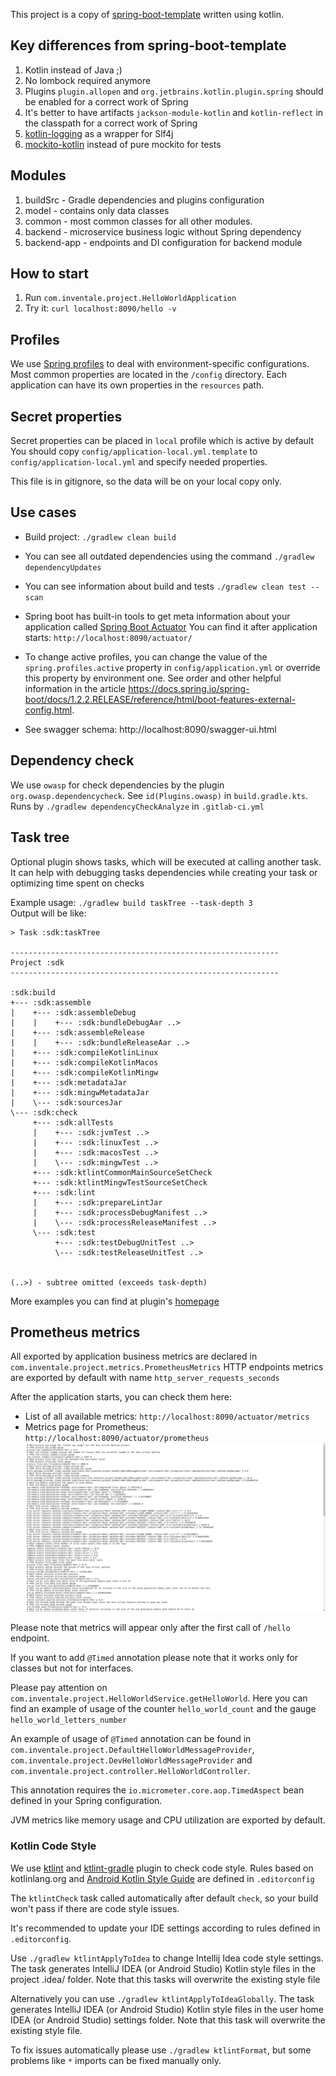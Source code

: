 This project is a copy of [spring-boot-template](https://gitlab.inventale.com/platform/templates/spring-boot-template) written using kotlin.

## Key differences from spring-boot-template
1) Kotlin instead of Java ;)
2) No lombock required anymore
3) Plugins `plugin.allopen` and `org.jetbrains.kotlin.plugin.spring` should be enabled for a correct work of Spring
4) It's better to have artifacts `jackson-module-kotlin` and `kotlin-reflect` in the classpath for a correct work of Spring
5) [kotlin-logging](https://github.com/MicroUtils/kotlin-logging) as a wrapper for Slf4j
6) [mockito-kotlin](https://github.com/nhaarman/mockito-kotlin) instead of pure mockito for tests

## Modules

1) buildSrc - Gradle dependencies and plugins configuration
2) model - contains only data classes
3) common - most common classes for all other modules.
4) backend - microservice business logic without Spring dependency 
5) backend-app - endpoints and DI configuration for backend module


## How to start

1) Run `com.inventale.project.HelloWorldApplication`
2) Try it: `curl localhost:8090/hello -v`

## Profiles

We use [Spring profiles](https://docs.spring.io/spring-boot/docs/current/reference/html/spring-boot-features.html#boot-features-profiles)
to deal with environment-specific configurations.
Most common properties are located in the `/config` directory.
Each application can have its own properties in the `resources` path.

## Secret properties

Secret properties can be placed in `local` profile which is active by default
You should copy `config/application-local.yml.template` to `config/application-local.yml`
and specify needed properties.

This file is in gitignore, so the data will be on your local copy only.

## Use cases
* Build project: `./gradlew clean build`

* You can see all outdated dependencies using the command `./gradlew dependencyUpdates`

* You can see information about build and tests `./gradlew clean test --scan`

* Spring boot has built-in tools to get meta information about your application
called [Spring Boot Actuator](https://docs.spring.io/spring-boot/docs/current/reference/html/production-ready-features.html)
You can find it after application starts: `http://localhost:8090/actuator/`

* To change active profiles, you can change the value of the `spring.profiles.active` property in `config/application.yml`
or override this property by environment one. See order and other helpful information in the article https://docs.spring.io/spring-boot/docs/1.2.2.RELEASE/reference/html/boot-features-external-config.html.

* See swagger schema: http://localhost:8090/swagger-ui.html

## Dependency check

We use `owasp` for check dependencies by the plugin `org.owasp.dependencycheck`.
See `id(Plugins.owasp)` in `build.gradle.kts`. Runs by `./gradlew dependencyCheckAnalyze` in `.gitlab-ci.yml`


## Task tree
Optional plugin shows tasks, which will be executed at calling another task. It can help with debugging tasks dependencies while creating your task or optimizing time spent on checks

Example usage: `./gradlew build taskTree --task-depth 3`  
Output will be like:
```
> Task :sdk:taskTree

------------------------------------------------------------
Project :sdk
------------------------------------------------------------

:sdk:build
+--- :sdk:assemble
|    +--- :sdk:assembleDebug
|    |    +--- :sdk:bundleDebugAar ..>
|    +--- :sdk:assembleRelease
|    |    +--- :sdk:bundleReleaseAar ..>
|    +--- :sdk:compileKotlinLinux
|    +--- :sdk:compileKotlinMacos
|    +--- :sdk:compileKotlinMingw
|    +--- :sdk:metadataJar
|    +--- :sdk:mingwMetadataJar
|    \--- :sdk:sourcesJar
\--- :sdk:check
     +--- :sdk:allTests
     |    +--- :sdk:jvmTest ..>
     |    +--- :sdk:linuxTest ..>
     |    +--- :sdk:macosTest ..>
     |    \--- :sdk:mingwTest ..>
     +--- :sdk:ktlintCommonMainSourceSetCheck
     +--- :sdk:ktlintMingwTestSourceSetCheck
     +--- :sdk:lint
     |    +--- :sdk:prepareLintJar
     |    +--- :sdk:processDebugManifest ..>
     |    \--- :sdk:processReleaseManifest ..>
     \--- :sdk:test
          +--- :sdk:testDebugUnitTest ..>
          \--- :sdk:testReleaseUnitTest ..>


(..>) - subtree omitted (exceeds task-depth)
```

More examples you can find at plugin's [homepage](https://github.com/dorongold/gradle-task-tree)

## Prometheus metrics

All exported by application business metrics are declared in `com.inventale.project.metrics.PrometheusMetrics`
HTTP endpoints metrics are exported by default with name `http_server_requests_seconds` 

After the application starts, you can check them here:
* List of all available metrics: `http://localhost:8090/actuator/metrics`
* Metrics page for Prometheus: `http://localhost:8090/actuator/prometheus`
![](resources/prometheus_metrics.png)

Please note that metrics will appear only after the first call of `/hello` endpoint.

If you want to add `@Timed` annotation please note that it works only for classes but not for interfaces. 

Please pay attention on `com.inventale.project.HelloWorldService.getHelloWorld`.
Here you can find an example of usage of the counter `hello_world_count` and the gauge `hello_world_letters_number`

An example of usage of `@Timed` annotation can be found in `com.inventale.project.DefaultHelloWorldMessageProvider`,
`com.inventale.project.DevHelloWorldMessageProvider` and `com.inventale.project.controller.HelloWorldController`.

This annotation requires the `io.micrometer.core.aop.TimedAspect` bean defined in your Spring configuration.

JVM metrics like memory usage and CPU utilization are exported by default.

### Kotlin Code Style

We use [ktlint](https://github.com/pinterest/ktlint) and [ktlint-gradle](https://github.com/jlleitschuh/ktlint-gradle) 
plugin to check code style.
Rules based on kotlinlang.org and [Android Kotlin Style Guide](https://developer.android.com/kotlin/style-guide) are defined in `.editorconfig`

The `ktlintCheck` task called automatically after default `check`, so your build won't pass if there are code style issues.

It's recommended to update your IDE settings according to rules defined in `.editorconfig`.

Use `./gradlew ktlintApplyToIdea` to change Intellij Idea code style settings.
The task generates IntelliJ IDEA (or Android Studio) Kotlin style files in the project .idea/ folder. Note that this tasks will overwrite the existing style file

Alternatively you can use `./gradlew ktlintApplyToIdeaGlobally`. 
The task generates IntelliJ IDEA (or Android Studio) Kotlin style files in the user home IDEA (or Android Studio) settings folder. 
Note that this task will overwrite the existing style file.

To fix issues automatically please use `./gradlew ktlintFormat`, but some problems like `*` imports can be fixed manually only.
